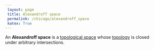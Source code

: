 ```yaml
---
 layout: page
 title: Alexandroff space
 permalink: /chicago/alexandroff_space
 katex: True
---
```


An **Alexandroff space** is a [topological space](https://mathgloss.github.io/MathGloss/chicago/topological_space) whose [topology](https://mathgloss.github.io/MathGloss/chicago/topological_space) is closed under arbitrary intersections.
